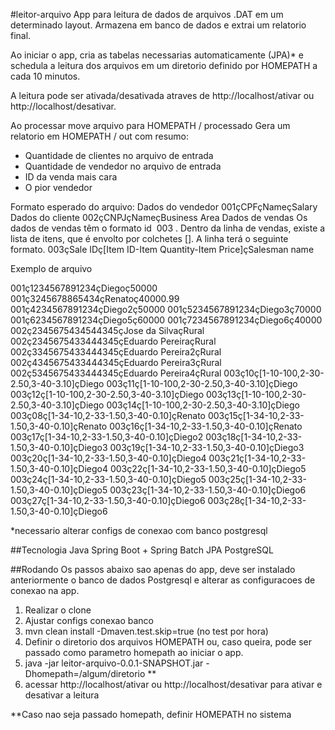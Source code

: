 #leitor-arquivo
App para leitura de dados de arquivos .DAT em um determinado layout.
Armazena em banco de dados e extrai um relatorio final.

Ao iniciar o app, cria as tabelas necessarias automaticamente (JPA)* e   
schedula a leitura dos arquivos em um diretorio definido por HOMEPATH 
a cada 10 minutos.

A leitura pode ser ativada/desativada atraves de http://localhost/ativar 
ou http://localhost/desativar.

Ao processar move arquivo para HOMEPATH / processado
Gera um relatorio em HOMEPATH / out com resumo:
 - Quantidade de clientes no arquivo de entrada
 - Quantidade de vendedor no arquivo de entrada
 - ID da venda mais cara
 - O pior vendedor

Formato esperado do arquivo:
Dados do vendedor 001çCPFçNameçSalary
Dados do cliente  002çCNPJçNameçBusiness Area
Dados de vendas
Os dados de vendas têm o formato id ​ 003​ . Dentro da linha de vendas, existe a lista
de itens, que é envolto por colchetes []. A linha terá o seguinte formato.
003çSale IDç[Item ID-Item Quantity-Item Price]çSalesman name

Exemplo de arquivo

001ç1234567891234çDiegoç50000
001ç3245678865434çRenatoç40000.99
001ç4234567891234çDiego2ç50000
001ç5234567891234çDiego3ç70000
001ç6234567891234çDiego5ç60000
001ç7234567891234çDiego6ç40000
002ç2345675434544345çJose da SilvaçRural
002ç2345675433444345çEduardo PereiraçRural
002ç3345675433444345çEduardo Pereira2çRural
002ç4345675433444345çEduardo Pereira3çRural
002ç5345675433444345çEduardo Pereira4çRural
003ç10ç[1-10-100,2-30-2.50,3-40-3.10]çDiego
003ç11ç[1-10-100,2-30-2.50,3-40-3.10]çDiego
003ç12ç[1-10-100,2-30-2.50,3-40-3.10]çDiego
003ç13ç[1-10-100,2-30-2.50,3-40-3.10]çDiego
003ç14ç[1-10-100,2-30-2.50,3-40-3.10]çDiego
003ç08ç[1-34-10,2-33-1.50,3-40-0.10]çRenato
003ç15ç[1-34-10,2-33-1.50,3-40-0.10]çRenato
003ç16ç[1-34-10,2-33-1.50,3-40-0.10]çRenato
003ç17ç[1-34-10,2-33-1.50,3-40-0.10]çDiego2
003ç18ç[1-34-10,2-33-1.50,3-40-0.10]çDiego3
003ç19ç[1-34-10,2-33-1.50,3-40-0.10]çDiego3
003ç20ç[1-34-10,2-33-1.50,3-40-0.10]çDiego4
003ç21ç[1-34-10,2-33-1.50,3-40-0.10]çDiego4
003ç22ç[1-34-10,2-33-1.50,3-40-0.10]çDiego5
003ç24ç[1-34-10,2-33-1.50,3-40-0.10]çDiego5
003ç25ç[1-34-10,2-33-1.50,3-40-0.10]çDiego5
003ç23ç[1-34-10,2-33-1.50,3-40-0.10]çDiego6
003ç27ç[1-34-10,2-33-1.50,3-40-0.10]çDiego6
003ç28ç[1-34-10,2-33-1.50,3-40-0.10]çDiego6

*necessario alterar configs de conexao com banco postgresql


##Tecnologia
Java Spring Boot + Spring Batch
JPA
PostgreSQL

##Rodando
Os passos abaixo sao apenas do app, deve ser instalado anteriormente o banco de
dados Postgresql e alterar as configuracoes de conexao na app.
 
1) Realizar o clone
2) Ajustar configs conexao banco
2) mvn clean install -Dmaven.test.skip=true  (no test por hora)
3) Definir o diretorio dos arquivos HOMEPATH ou, caso queira, pode ser passado 
   como parametro homepath ao iniciar o app.
4) java -jar leitor-arquivo-0.0.1-SNAPSHOT.jar -Dhomepath=/algum/diretorio   **
5) acessar http://localhost/ativar ou http://localhost/desativar para ativar e 
   desativar a leitura


**Caso nao seja passado homepath, definir HOMEPATH no sistema